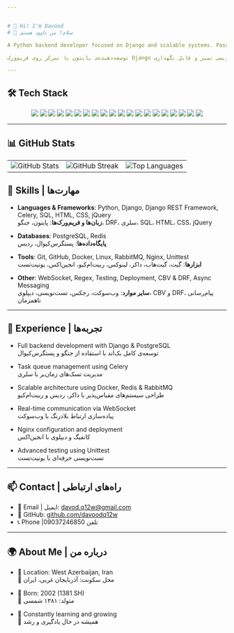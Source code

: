 ```yaml
---


# 👋 Hi! I'm Davood  
# 👋 سلام! من داوود هستم

A Python backend developer focused on Django and scalable systems. Passionate about learning, solving complex problems, and writing clean, maintainable code.

توسعه‌دهنده‌ی پایتون با تمرکز روی فریم‌ورک Django و سیستم‌های مقیاس‌پذیر. علاقه‌مند به یادگیری، حل مسائل پیچیده، و کدنویسی تمیز و قابل نگهداری.

---
```


## 🛠 Tech Stack

<p align="center">
  <img src="https://img.shields.io/badge/Python-3776AB?style=for-the-badge&logo=python&logoColor=white"/>
  <img src="https://img.shields.io/badge/Django-092E20?style=for-the-badge&logo=django&logoColor=white"/>
  <img src="https://img.shields.io/badge/DRF-black?style=for-the-badge&logo=django&logoColor=white"/>
  <img src="https://img.shields.io/badge/Celery-37814A?style=for-the-badge&logo=celery&logoColor=white"/>
  <img src="https://img.shields.io/badge/PostgreSQL-336791?style=for-the-badge&logo=postgresql&logoColor=white"/>
  <img src="https://img.shields.io/badge/Redis-DC382D?style=for-the-badge&logo=redis&logoColor=white"/>
  <img src="https://img.shields.io/badge/Docker-2496ED?style=for-the-badge&logo=docker&logoColor=white"/>
  <img src="https://img.shields.io/badge/Nginx-009639?style=for-the-badge&logo=nginx&logoColor=white"/>
  <img src="https://img.shields.io/badge/RabbitMQ-FF6600?style=for-the-badge&logo=rabbitmq&logoColor=white"/>
  <img src="https://img.shields.io/badge/Linux-FCC624?style=for-the-badge&logo=linux&logoColor=black"/>
  <img src="https://img.shields.io/badge/HTML5-E34F26?style=for-the-badge&logo=html5&logoColor=white"/>
  <img src="https://img.shields.io/badge/CSS3-1572B6?style=for-the-badge&logo=css3&logoColor=white"/>
  <img src="https://img.shields.io/badge/jQuery-0769AD?style=for-the-badge&logo=jquery&logoColor=white"/>
  <img src="https://img.shields.io/badge/SQL-4479A1?style=for-the-badge&logo=postgresql&logoColor=white"/>
  <img src="https://img.shields.io/badge/Telebot-FF5E00?style=for-the-badge&logo=telegram&logoColor=white"/>
  <img src="https://img.shields.io/badge/Regex-FF69B4?style=for-the-badge&logo=codio&logoColor=white"/>
  <img src="https://img.shields.io/badge/Unittest-6E40C9?style=for-the-badge&logo=pytest&logoColor=white"/>
  <img src="https://img.shields.io/badge/Git-F05032?style=for-the-badge&logo=git&logoColor=white"/>
  <img src="https://img.shields.io/badge/GitHub-181717?style=for-the-badge&logo=github&logoColor=white"/>
  <img src="https://img.shields.io/badge/WebSocket-00BFFF?style=for-the-badge&logo=websockets&logoColor=white"/>

</p>

---

## 📊 GitHub Stats

<p align="center">
  <table>
    <tr>
      <td><img src="https://github-readme-stats.vercel.app/api?username=davoodq12w&show_icons=true&theme=radical" alt="GitHub Stats"/></td>
      <td><img src="https://github-readme-streak-stats.herokuapp.com/?user=davoodq12w&theme=radical" alt="GitHub Streak"/></td>
      <td><img src="https://github-readme-stats.vercel.app/api/top-langs/?username=davoodq12w&layout=compact&theme=radical" alt="Top Languages"/></td>
    </tr>
  </table>
</p>


## 🧰 Skills | مهارت‌ها

- **Languages & Frameworks**: Python, Django, Django REST Framework, Celery, SQL, HTML, CSS, jQuery  
  **زبان‌ها و فریم‌ورک‌ها**: پایتون، جنگو، DRF، سلری، SQL، HTML، CSS، jQuery

- **Databases**: PostgreSQL, Redis  
  **پایگاه‌داده‌ها**: پستگرس‌کیوال، ردیس

- **Tools**: Git, GitHub, Docker, Linux, RabbitMQ, Nginx, Unittest  
  **ابزارها**: گیت، گیت‌هاب، داکر، لینوکس، ربیت‌ام‌کیو، انجین‌اکس، یونیت‌تست

- **Other**: WebSocket, Regex, Testing, Deployment, CBV & DRF, Async Messaging  
  **سایر موارد**: وب‌سوکت، رجکس، تست‌نویسی، دیپلوی، CBV و DRF، پیام‌رسانی ناهمزمان

---

## 🧪 Experience | تجربه‌ها

- Full backend development with Django & PostgreSQL  
  توسعه‌ی کامل بک‌اند با استفاده از جنگو و پستگرس‌کیوال

- Task queue management using Celery  
  مدیریت تسک‌های زمان‌بر با سلری

- Scalable architecture using Docker, Redis & RabbitMQ  
  طراحی سیستم‌های مقیاس‌پذیر با داکر، ردیس و ربیت‌ام‌کیو

- Real-time communication via WebSocket  
  پیاده‌سازی ارتباط بلادرنگ با وب‌سوکت

- Nginx configuration and deployment  
  کانفیگ و دیپلوی با انجین‌اکس

- Advanced testing using Unittest  
  تست‌نویسی حرفه‌ای با یونیت‌تست

---

## 📫 Contact | راه‌های ارتباطی

- 📧 Email | ایمیل: [davod.q12w@gmail.com](mailto:davod.q12w@gmail.com)  
- 🐙 GitHub: [github.com/davoodq12w](https://github.com/davoodq12w)  
- 📞 Phone |تلفن 09037246850

---

## 🌍 About Me | درباره من

- 📍 Location: West Azerbaijan, Iran  
  📍 محل سکونت: آذربایجان غربی، ایران

- 🎂 Born: 2002 (1381 SH)  
  🎂 متولد: ۱۳۸۱ شمسی

- 🎯 Constantly learning and growing  
  🎯 همیشه در حال یادگیری و رشد

